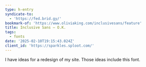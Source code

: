 ```yaml
---
type: h-entry
syndicate-to:
  - 'https://fed.brid.gy/'
bookmark-of: 'https://www.oliviaking.com/inclusivesans/feature'
title: Inclusive Sans — O.K.
tags:
  - fonts
date: '2025-02-10T19:15:43.024Z'
client_id: 'https://sparkles.sploot.com/'
---
```

I have ideas for a redesign of my site. Those ideas include this font.
